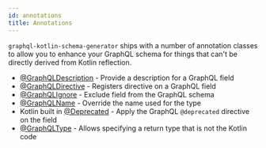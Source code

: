 ```yaml
---
id: annotations
title: Annotations
---
```

`graphql-kotlin-schema-generator` ships with a number of annotation classes to allow you to enhance your GraphQL schema
for things that can't be directly derived from Kotlin reflection.

- [@GraphQLDescription](./documenting-fields) - Provide a description for a GraphQL field
- [@GraphQLDirective](./directives) - Registers directive on a GraphQL field
- [@GraphQLIgnore](./excluding-fields) - Exclude field from the GraphQL schema
- [@GraphQLName](./renaming-fields) - Override the name used for the type
- Kotlin built in [@Deprecated](./deprecating-schema) - Apply the GraphQL `@deprecated` directive on the field
- [@GraphQLType](./custom-type-reference) - Allows specifying a return type that is not the Kotlin code
